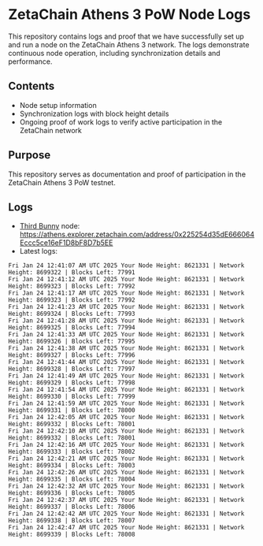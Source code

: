 # ZetaChain Athens 3 PoW Node Logs
This repository contains logs and proof that we have successfully set up and run a node on the ZetaChain Athens 3 network. The logs demonstrate continuous node operation, including synchronization details and performance.

## Contents
- Node setup information
- Synchronization logs with block height details
- Ongoing proof of work logs to verify active participation in the ZetaChain network

## Purpose
This repository serves as documentation and proof of participation in the ZetaChain Athens 3 PoW testnet.

## Logs

- [Third Bunny](https://thirdbunny.xyz/) node: https://athens.explorer.zetachain.com/address/0x225254d35dE666064Eccc5ce16eF1D8bF8D7b5EE
- Latest logs:
```
Fri Jan 24 12:41:07 AM UTC 2025 Your Node Height: 8621331 | Network Height: 8699322 | Blocks Left: 77991
Fri Jan 24 12:41:12 AM UTC 2025 Your Node Height: 8621331 | Network Height: 8699323 | Blocks Left: 77992
Fri Jan 24 12:41:17 AM UTC 2025 Your Node Height: 8621331 | Network Height: 8699323 | Blocks Left: 77992
Fri Jan 24 12:41:23 AM UTC 2025 Your Node Height: 8621331 | Network Height: 8699324 | Blocks Left: 77993
Fri Jan 24 12:41:28 AM UTC 2025 Your Node Height: 8621331 | Network Height: 8699325 | Blocks Left: 77994
Fri Jan 24 12:41:33 AM UTC 2025 Your Node Height: 8621331 | Network Height: 8699326 | Blocks Left: 77995
Fri Jan 24 12:41:38 AM UTC 2025 Your Node Height: 8621331 | Network Height: 8699327 | Blocks Left: 77996
Fri Jan 24 12:41:44 AM UTC 2025 Your Node Height: 8621331 | Network Height: 8699328 | Blocks Left: 77997
Fri Jan 24 12:41:49 AM UTC 2025 Your Node Height: 8621331 | Network Height: 8699329 | Blocks Left: 77998
Fri Jan 24 12:41:54 AM UTC 2025 Your Node Height: 8621331 | Network Height: 8699330 | Blocks Left: 77999
Fri Jan 24 12:41:59 AM UTC 2025 Your Node Height: 8621331 | Network Height: 8699331 | Blocks Left: 78000
Fri Jan 24 12:42:05 AM UTC 2025 Your Node Height: 8621331 | Network Height: 8699332 | Blocks Left: 78001
Fri Jan 24 12:42:10 AM UTC 2025 Your Node Height: 8621331 | Network Height: 8699332 | Blocks Left: 78001
Fri Jan 24 12:42:16 AM UTC 2025 Your Node Height: 8621331 | Network Height: 8699333 | Blocks Left: 78002
Fri Jan 24 12:42:21 AM UTC 2025 Your Node Height: 8621331 | Network Height: 8699334 | Blocks Left: 78003
Fri Jan 24 12:42:26 AM UTC 2025 Your Node Height: 8621331 | Network Height: 8699335 | Blocks Left: 78004
Fri Jan 24 12:42:32 AM UTC 2025 Your Node Height: 8621331 | Network Height: 8699336 | Blocks Left: 78005
Fri Jan 24 12:42:37 AM UTC 2025 Your Node Height: 8621331 | Network Height: 8699337 | Blocks Left: 78006
Fri Jan 24 12:42:42 AM UTC 2025 Your Node Height: 8621331 | Network Height: 8699338 | Blocks Left: 78007
Fri Jan 24 12:42:47 AM UTC 2025 Your Node Height: 8621331 | Network Height: 8699339 | Blocks Left: 78008
```
